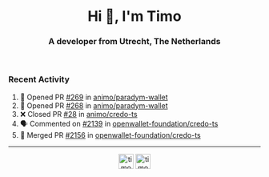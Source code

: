 <h1 align="center">Hi 👋, I'm Timo</h1>
<h3 align="center">A developer from Utrecht, The Netherlands</h3>
<br/>
<!-- https://github.com/rahuldkjain/github-profile-readme-generator --!>

<!--  <p align="left"><img src="https://github-readme-stats.vercel.app/api?username=timoglastra&show_icons=true&count_private=true&" alt="timoglastra" /></p> --!>

<!--
Github language stats
<p align="left"><img src="https://github-readme-stats.vercel.app/api/top-langs/?username=timoglastra&layout=compact" alt="timoglastra" /><p>
-->

<!-- Codestats language stats -->
<!-- <p align="left"><img src="https://codestats-readme.vercel.app/api/top-langs/?username=timoglastra&layout=compact&language_count=12" alt="timoglastra" /><p>    --!>
  
<h3>Recent Activity</h3>

<!--START_SECTION:activity-->
1. 💪 Opened PR [#269](https://github.com/animo/paradym-wallet/pull/269) in [animo/paradym-wallet](https://github.com/animo/paradym-wallet)
2. 💪 Opened PR [#268](https://github.com/animo/paradym-wallet/pull/268) in [animo/paradym-wallet](https://github.com/animo/paradym-wallet)
3. ❌ Closed PR [#28](https://github.com/animo/credo-ts/pull/28) in [animo/credo-ts](https://github.com/animo/credo-ts)
4. 🗣 Commented on [#2139](https://github.com/openwallet-foundation/credo-ts/pull/2139#issuecomment-2617780174) in [openwallet-foundation/credo-ts](https://github.com/openwallet-foundation/credo-ts)
5. 🎉 Merged PR [#2156](https://github.com/openwallet-foundation/credo-ts/pull/2156) in [openwallet-foundation/credo-ts](https://github.com/openwallet-foundation/credo-ts)
<!--END_SECTION:activity-->

---

<p align="center">
<a href="https://twitter.com/timoglastra" target="blank"><img align="center" src="https://cdn.jsdelivr.net/npm/simple-icons@3.0.1/icons/twitter.svg" alt="timoglastra" height="30" width="30" /></a>
<a href="https://linkedin.com/in/timoglastra" target="blank"><img align="center" src="https://cdn.jsdelivr.net/npm/simple-icons@3.0.1/icons/linkedin.svg" alt="timoglastra" height="30" width="30" /></a>
</p>



